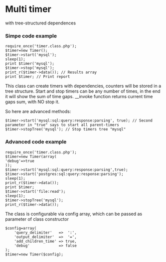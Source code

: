 # Multi timer
with tree-structured dependences

### Simpe code example
```
require_once('timer.class.php');
$timer=new Timer();
$timer->start('mysql');
sleep(1);
print $timer('mysql');
$timer->stop('mysql');
print_r($timer->data()); // Results array
print $timer; // Print report
```

This class can create timers with dependencies, counters will be stored in a tree structure.
Start and stop timers can be any number of times, in the end it will show the sum of time gaps.
__invoke function returns current time gaps sum, with NO stop it.

So here are advanced methods:
```
$timer->start('mysql:sql:query:response:parsing', true); // Second parameter in "true" says to start all parent-timers
$timer->stopTree('mysql'); // Stop timers tree "mysql"
```

### Advanced code example
```
require_once('timer.class.php');
$timer=new Timer(array(
'debug'=>true
));
$timer->start('mysql:sql:query:response:parsing',true);
$timer->start('postgres:sql:query:response:parsing');
sleep(1);
print_r($timer->data());
print $timer;
$timer->start('file:read');
sleep(1);
$timer->stopTree('mysql');
print_r($timer->data());
```

The class is configurable via config array, which can be passed as parameter of class constructor
```
$config=array(
    'query_delimiter'   =>  ':',
    'output_delimiter'  =>  '=',
    'add_children_time' => true,
    'debug'             => false
);
$timer=new Timer($config);
```
